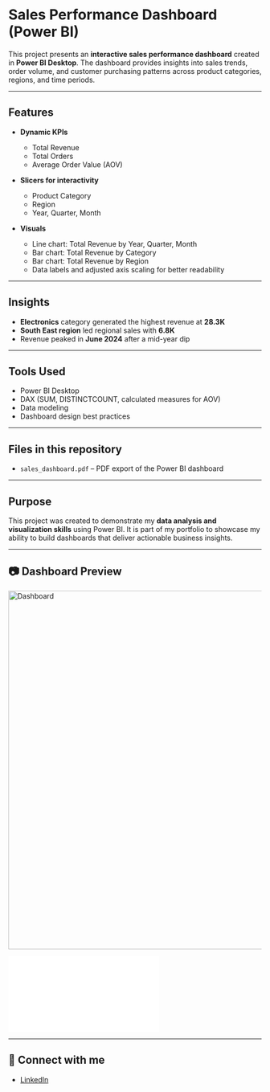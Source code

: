 # Sales Performance Dashboard (Power BI)

This project presents an **interactive sales performance dashboard** created in **Power BI Desktop**. The dashboard provides insights into sales trends, order volume, and customer purchasing patterns across product categories, regions, and time periods.

---

## Features

- **Dynamic KPIs**
  - Total Revenue
  - Total Orders
  - Average Order Value (AOV)

- **Slicers for interactivity**
  - Product Category
  - Region
  - Year, Quarter, Month

- **Visuals**
  - Line chart: Total Revenue by Year, Quarter, Month
  - Bar chart: Total Revenue by Category
  - Bar chart: Total Revenue by Region
  - Data labels and adjusted axis scaling for better readability

---

## Insights

- **Electronics** category generated the highest revenue at **28.3K**
- **South East region** led regional sales with **6.8K**
- Revenue peaked in **June 2024** after a mid-year dip

---

## Tools Used

- Power BI Desktop
- DAX (SUM, DISTINCTCOUNT, calculated measures for AOV)
- Data modeling
- Dashboard design best practices

---

## Files in this repository

- `sales_dashboard.pdf` – PDF export of the Power BI dashboard  

---

## Purpose

This project was created to demonstrate my **data analysis and visualization skills** using Power BI. It is part of my portfolio to showcase my ability to build dashboards that deliver actionable business insights.

---

## 📷 Dashboard Preview

<img width="714" alt="Dashboard" src="https://github.com/user-attachments/assets/f5f644b6-919a-4506-8c5f-2976cea97276" />

![Sales Dashboard](file:///C:/Users/MeXie/AppData/Local/Temp/Power%20BI%20Desktop/print-job-2b5466c3-0736-40cf-b67c-19faadfd1e59/Untitled.pdf)

---

## 🔗 Connect with me

- [LinkedIn](www.linkedin.com/in/meifen-xie-118313237)  
